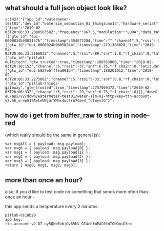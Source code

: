 ## what should a full json object look like?

```
s:1427:"{"app_id":"watermeter-test01","dev_id":"watersim_sebastian_01_thingsuno15","hardware_serial":"0004A30B001FD9C9","port":1,"counter":126,"payload_raw":"BAIHAg==","metadata":{"time":"2019-02-03T20:06:33.238050358Z","frequency":867.5,"modulation":"LORA","data_rate":"SF7BW125","coding_rate":"4/5","gateways":[{"gtw_id":"eui-0000024b0803147b","timestamp":354672284,"time":"","channel":5,"rssi":-31,"snr":7.2,"rf_chain":0,"latitude":55.6591,"longitude":12.59098,"altitude":-19},{"gtw_id":"eui-0000024b0805024b","timestamp":2731368028,"time":"2019-02-03T20:06:33.216603Z","channel":5,"rssi":-89,"snr":1.8,"rf_chain":0,"latitude":55.65989,"longitude":12.59097,"altitude":30},{"gtw_id":"pitlab3-multitech","gtw_trusted":true,"timestamp":100763060,"time":"2019-02-03T20:30:15Z","channel":5,"rssi":-37,"snr":6.75,"rf_chain":0,"latitude":55.65961,"longitude":12.591463,"altitude":30,"location_source":"registry"},{"gtw_id":"eui-b827ebfffea091b4","timestamp":188201012,"time":"2019-02-03T20:06:33.227586Z","channel":5,"rssi":-33,"snr":6.8,"rf_chain":0,"latitude":58.95688,"longitude":-3.30104,"altitude":5},{"gtw_id":"pitlab-things-gateway","gtw_trusted":true,"timestamp":2757009372,"time":"2019-02-03T20:06:33Z","channel":5,"rssi":-29,"snr":6.75,"rf_chain":0}]},"downlink_url":"https://integrations.thethingsnetwork.org/ttn-eu/api/v2/down/watermeter-test01/water-sim-01-http?key=ttn-account-v2.S6_w-wpG19AvLeUNjorYMhx4uctru7dmed_fcTwyvlQ"}";
```


## how do i get from buffer_raw to string in node-red

(which really should be the same in general js):

```
var msgAll = { payload: msg.payload};
var msg0 = { payload :msg.payload[0] };
var msg1 = { payload :msg.payload[1] };
var msg2 = { payload: msg.payload[2] };
var msg3 = { payload: msg.payload[3] };
return [ msg0, msg1, msg2, msg3];
```

## more than once an hour?

also, if you d like to test code on something that sends more often than once an hour -

this app sends a temperature every 2 minutes:

```
pitlab-ds18b20
app key:
ttn-account-v2.D7-uy5QHbEvbjOv65hV_DI4chfWPAC0tWTGNQoiGYno
```
